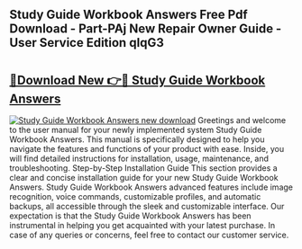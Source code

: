 ## Study Guide Workbook Answers Free Pdf Download - Part-PAj New Repair Owner Guide - User Service Edition qIqG3

# <h2><a href="http://bc53628.oget.top/?id=Study+Guide+Workbook+Answers">🔗Download New 👉🔴 Study Guide Workbook Answers</a></h2>

[![Study Guide Workbook Answers new download](https://i.imgur.com/5g1atiW.png)](http://bc53628.oget.top/?id=Study+Guide+Workbook+Answers)
Greetings and welcome to the user manual for your newly implemented system Study Guide Workbook Answers. This manual is specifically designed to help you navigate the features and functions of your product with ease. Inside, you will find detailed instructions for installation, usage, maintenance, and troubleshooting. Step-by-Step Installation Guide This section provides a clear and concise installation guide for your new Study Guide Workbook Answers. Study Guide Workbook Answers advanced features include image recognition, voice commands, customizable profiles, and automatic backups, all accessible through the sleek and customizable interface. Our expectation is that the Study Guide Workbook Answers has been instrumental in helping you get acquainted with your latest purchase. In case of any queries or concerns, feel free to contact our customer service.

